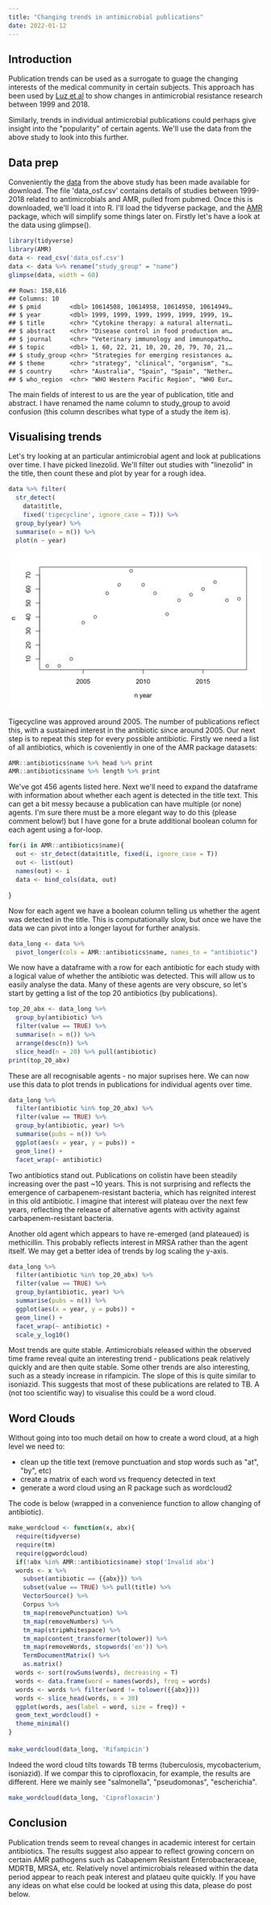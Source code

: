 ```yaml
---
title: "Changing trends in antimicrobial publications"
date: 2022-01-12
---
```


## Introduction 
Publication trends can be used as a surrogate to guage the changing interests of the medical community in certain subjects. This approach has been used by [Luz et al](https://www.biorxiv.org/content/10.1101/2021.03.01.433375v1) to show changes in antimicrobial resistance research between 1999 and 2018.

Similarly, trends in individual antimicrobial publications could perhaps give insight into the "popularity" of certain agents. We'll use the data from the above study to look into this further. 

## Data prep 
Conveniently the [data](https://osf.io/j3d65/) from the above study has been made available for download. The file 'data_osf.csv' contains details of studies between 1999-2018 related to antimicrobials and AMR, pulled from pubmed. Once this is downloaded, we'll load it into R. I'll load the tidyverse package, and the [AMR](https://msberends.github.io/AMR/) package, which will simplify some things later on. Firstly let's have a look at the data using glimpse(). 

```R
library(tidyverse)
library(AMR)
data <- read_csv('data_osf.csv')
data <- data %>% rename("study_group" = "name")
glimpse(data, width = 60)
```

```
## Rows: 158,616
## Columns: 10
## $ pmid        <dbl> 10614508, 10614958, 10614950, 10614949…
## $ year        <dbl> 1999, 1999, 1999, 1999, 1999, 1999, 19…
## $ title       <chr> "Cytokine therapy: a natural alternati…
## $ abstract    <chr> "Disease control in food production an…
## $ journal     <chr> "Veterinary immunology and immunopatho…
## $ topic       <dbl> 1, 60, 22, 21, 10, 20, 20, 79, 70, 21,…
## $ study_group <chr> "Strategies for emerging resistances a…
## $ theme       <chr> "strategy", "clinical", "organism", "s…
## $ country     <chr> "Australia", "Spain", "Spain", "Nether…
## $ who_region  <chr> "WHO Western Pacific Region", "WHO Eur…
```

The main fields of interest to us are the year of publication, title and abstract. I have renamed the name column to study_group to avoid confusion (this column describes what type of a study the item is). 

## Visualising trends
Let's try looking at an particular antimicrobial agent and look at publications over time. I have picked linezolid. We'll filter out studies with "linezolid" in the title, then count these and plot by year for a rough idea. 

```R
data %>% filter(
  str_detect(
    data$title, 
    fixed('tigecycline', ignore_case = T))) %>% 
  group_by(year) %>% 
  summarise(n = n()) %>% 
  plot(n ~ year)
```

![Publications with Tigecycline in title](assets/images/publication_trends/1.png)

Tigecycline was approved around 2005. The number of publications reflect this, with a sustained interest in the antibiotic since around 2005. Our next step is to repeat this step for every possible antibiotic. Firstly we need a list of all antibiotics, which is coveniently in one of the AMR package datasets: 

```R
AMR::antibiotics$name %>% head %>% print
AMR::antibiotics$name %>% length %>% print
```

We've got 456 agents listed here. Next we'll need to expand the dataframe with information about whether each agent is detected in the title text. This can get a bit messy because a publication can have multiple (or none) agents. I'm sure there must be a more elegant way to do this (please comment below!) but I have gone for a brute additional boolean column for each agent using a for-loop. 

```R
for(i in AMR::antibiotics$name){
  out <- str_detect(data$title, fixed(i, ignore_case = T))
  out <- list(out)
  names(out) <- i
  data <- bind_cols(data, out)
```
}

Now for each agent we have a boolean column telling us whether the agent was detected in the title. This is computationally slow, but once we have the data we can pivot into a longer layout for further analysis. 

```R
data_long <- data %>%
  pivot_longer(cols = AMR::antibiotics$name, names_to = "antibiotic")
```

We now have a dataframe with a row for each antibiotic for each study with a logical value of whether the antibiotic was detected. This will allow us to easily analyse the data. Many of these agents are very obscure, so let's start by getting a list of the top 20 antibiotics (by publications). 

```R
top_20_abx <- data_long %>%
  group_by(antibiotic) %>%
  filter(value == TRUE) %>% 
  summarise(n = n()) %>% 
  arrange(desc(n)) %>% 
  slice_head(n = 20) %>% pull(antibiotic)
print(top_20_abx)
```

These are all recognisable agents - no major suprises here. We can now use this data to plot trends in publications for individual agents over time. 

```R
data_long %>% 
  filter(antibiotic %in% top_20_abx) %>% 
  filter(value == TRUE) %>% 
  group_by(antibiotic, year) %>% 
  summarise(pubs = n()) %>% 
  ggplot(aes(x = year, y = pubs)) +
  geom_line() +
  facet_wrap(~ antibiotic)
```

Two antibiotics stand out. Publications on colistin have been steadily increasing over the past ~10 years. This is not surprising and reflects the emergence of carbapenem-resistant bacteria, which has reignited interest in this old antibiotic. I imagine that interest will plateau over the next few years, reflecting the release of alternative agents with activity against carbapenem-resistant bacteria. 

Another old agent which appears to have re-emerged (and plateaued) is methicillin. This probably reflects interest in MRSA rather than the agent itself. We may get a better idea of trends by log scaling the y-axis. 

```R
data_long %>% 
  filter(antibiotic %in% top_20_abx) %>% 
  filter(value == TRUE) %>% 
  group_by(antibiotic, year) %>% 
  summarise(pubs = n()) %>% 
  ggplot(aes(x = year, y = pubs)) +
  geom_line() +
  facet_wrap(~ antibiotic) +
  scale_y_log10()
```

Most trends are quite stable. Antimicrobials released within the observed time frame reveal quite an interesting trend - publications peak relatively quickly and are then quite stable. Some other trends are also interesting, such as a steady increase in rifampicin. The slope of this is quite similar to isoniazid. This suggests that most of these publications are related to TB. A (not too scientific way) to visualise this could be a word cloud. 

## Word Clouds 

Without going into too much detail on how to create a word cloud, at a high level we need to: 

* clean up the title text (remove punctuation and stop words such as "at", "by", etc)
* create a matrix of each word vs frequency detected in text
* generate a word cloud using an R package such as wordcloud2

The code is below (wrapped in a convenience function to allow changing of antibiotic). 

```R
make_wordcloud <- function(x, abx){
  require(tidyverse)
  require(tm)
  require(ggwordcloud)
  if(!abx %in% AMR::antibiotics$name) stop('Invalid abx')
  words <- x %>% 
    subset(antibiotic == {{abx}}) %>% 
    subset(value == TRUE) %>% pull(title) %>% 
    VectorSource() %>% 
    Corpus %>% 
    tm_map(removePunctuation) %>% 
    tm_map(removeNumbers) %>% 
    tm_map(stripWhitespace) %>% 
    tm_map(content_transformer(tolower)) %>% 
    tm_map(removeWords, stopwords('en')) %>% 
    TermDocumentMatrix() %>% 
    as.matrix()
  words <- sort(rowSums(words), decreasing = T)
  words <- data.frame(word = names(words), freq = words)
  words <- words %>% filter(word != tolower({{abx}}))
  words <- slice_head(words, n = 30)
  ggplot(words, aes(label = word, size = freq)) +
  geom_text_wordcloud() +
  theme_minimal()
}

make_wordcloud(data_long, 'Rifampicin')
```

Indeed the word cloud tilts towards TB terms (tuberculosis, mycobacterium, isoniazid). If we compar this to ciprofloxacin, for example, the results are different. Here we mainly see "salmonella", "pseudomonas", "escherichia". 

```R
make_wordcloud(data_long, 'Ciprofloxacin')
```

## Conclusion

Publication trends seem to reveal changes in academic interest for certain antibiotics. The results suggest also appear to reflect growing concern on certain AMR pathogens such as Cabapenem Resistant Enterobacteraceae, MDRTB, MRSA, etc. Relatively novel antimicrobials released within the data period appear to reach peak interest and plataeu quite quickly. If you have any ideas on what else could be looked at using this data, please do post below. 
